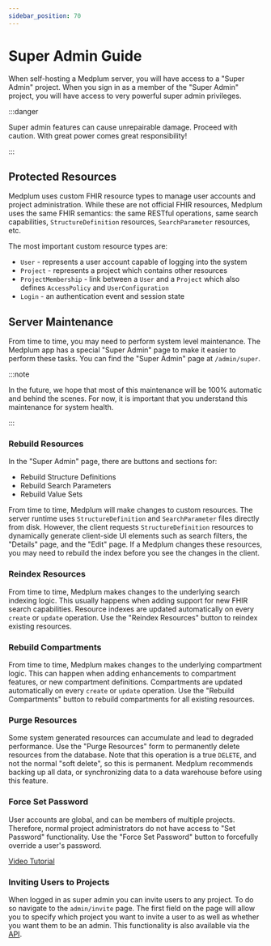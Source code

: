 ```yaml
---
sidebar_position: 70
---
```


# Super Admin Guide

When self-hosting a Medplum server, you will have access to a "Super Admin" project. When you sign in as a member of the "Super Admin" project, you will have access to very powerful super admin privileges.

:::danger

Super admin features can cause unrepairable damage. Proceed with caution. With great power comes great responsibility!

:::

## Protected Resources

Medplum uses custom FHIR resource types to manage user accounts and project administration. While these are not official FHIR resources, Medplum uses the same FHIR semantics: the same RESTful operations, same search capabilities, `StructureDefinition` resources, `SearchParameter` resources, etc.

The most important custom resource types are:

- `User` - represents a user account capable of logging into the system
- `Project` - represents a project which contains other resources
- `ProjectMembership` - link between a `User` and a `Project` which also defines `AccessPolicy` and `UserConfiguration`
- `Login` - an authentication event and session state

## Server Maintenance

From time to time, you may need to perform system level maintenance. The Medplum app has a special "Super Admin" page to make it easier to perform these tasks. You can find the "Super Admin" page at `/admin/super`.

:::note

In the future, we hope that most of this maintenance will be 100% automatic and behind the scenes. For now, it is important that you understand this maintenance for system health.

:::

### Rebuild Resources

In the "Super Admin" page, there are buttons and sections for:

- Rebuild Structure Definitions
- Rebuild Search Parameters
- Rebuild Value Sets

From time to time, Medplum will make changes to custom resources. The server runtime uses `StructureDefinition` and `SearchParameter` files directly from disk. However, the client requests `StructureDefinition` resources to dynamically generate client-side UI elements such as search filters, the "Details" page, and the "Edit" page. If a Medplum changes these resources, you may need to rebuild the index before you see the changes in the client.

### Reindex Resources

From time to time, Medplum makes changes to the underlying search indexing logic. This usually happens when adding support for new FHIR search capabilities. Resource indexes are updated automatically on every `create` or `update` operation. Use the "Reindex Resources" button to reindex existing resources.

### Rebuild Compartments

From time to time, Medplum makes changes to the underlying compartment logic. This can happen when adding enhancements to compartment features, or new compartment definitions. Compartments are updated automatically on every `create` or `update` operation. Use the "Rebuild Compartments" button to rebuild compartments for all existing resources.

### Purge Resources

Some system generated resources can accumulate and lead to degraded performance. Use the "Purge Resources" form to permanently delete resources from the database. Note that this operation is a true `DELETE`, and not the normal "soft delete", so this is permanent. Medplum recommends backing up all data, or synchronizing data to a data warehouse before using this feature.

### Force Set Password

User accounts are global, and can be members of multiple projects. Therefore, normal project administrators do not have access to "Set Password" functionality. Use the "Force Set Password" button to forcefully override a user's password.

[Video Tutorial](https://youtu.be/jw1NZbk5WmA)

### Inviting Users to Projects

When logged in as super admin you can invite users to any project. To do so navigate to the `admin/invite` page. The first field on the page will allow you to specify which project you want to invite a user to as well as whether you want them to be an admin. This functionality is also available via the [API](/docs/auth/user-management-guide#invite-via-api).
